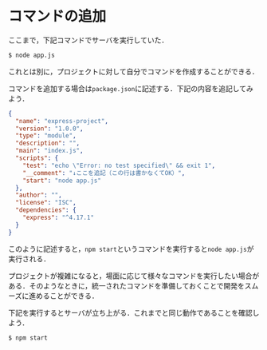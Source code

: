 # コマンドの追加

ここまで，下記コマンドでサーバを実行していた．

```bash
$ node app.js
```

これとは別に，プロジェクトに対して自分でコマンドを作成することができる．

コマンドを追加する場合は`package.json`に記述する．下記の内容を追記してみよう．

```json
{
  "name": "express-project",
  "version": "1.0.0",
  "type": "module",
  "description": "",
  "main": "index.js",
  "scripts": {
    "test": "echo \"Error: no test specified\" && exit 1",
    "__comment": "↓ここを追記（この行は書かなくてOK）",
    "start": "node app.js"
  },
  "author": "",
  "license": "ISC",
  "dependencies": {
    "express": "^4.17.1"
  }
}
```

このように記述すると，`npm start`というコマンドを実行すると`node app.js`が実行される．

プロジェクトが複雑になると，場面に応じて様々なコマンドを実行したい場合がある．そのようなときに，統一されたコマンドを準備しておくことで開発をスムーズに進めることができる．

下記を実行するとサーバが立ち上がる．これまでと同じ動作であることを確認しよう．

```bash
$ npm start
```
